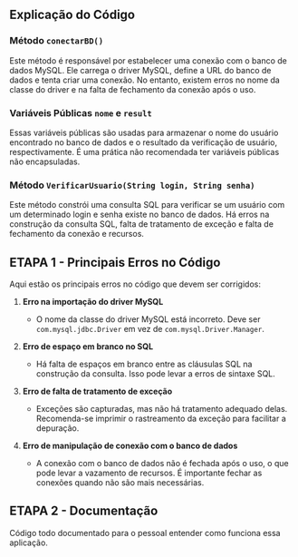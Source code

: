 
## Explicação do Código

### Método `conectarBD()`

Este método é responsável por estabelecer uma conexão com o banco de dados MySQL. Ele carrega o driver MySQL, define a URL do banco de dados e tenta criar uma conexão. No entanto, existem erros no nome da classe do driver e na falta de fechamento da conexão após o uso.

### Variáveis Públicas `nome` e `result`

Essas variáveis públicas são usadas para armazenar o nome do usuário encontrado no banco de dados e o resultado da verificação de usuário, respectivamente. É uma prática não recomendada ter variáveis públicas não encapsuladas.

### Método `VerificarUsuario(String login, String senha)`

Este método constrói uma consulta SQL para verificar se um usuário com um determinado login e senha existe no banco de dados. Há erros na construção da consulta SQL, falta de tratamento de exceção e falta de fechamento da conexão e recursos.

## ETAPA 1 - Principais Erros no Código

Aqui estão os principais erros no código que devem ser corrigidos:

1. **Erro na importação do driver MySQL**
   - O nome da classe do driver MySQL está incorreto. Deve ser `com.mysql.jdbc.Driver` em vez de `com.mysql.Driver.Manager`.

2. **Erro de espaço em branco no SQL**
   - Há falta de espaços em branco entre as cláusulas SQL na construção da consulta. Isso pode levar a erros de sintaxe SQL.

3. **Erro de falta de tratamento de exceção**
   - Exceções são capturadas, mas não há tratamento adequado delas. Recomenda-se imprimir o rastreamento da exceção para facilitar a depuração.

4. **Erro de manipulação de conexão com o banco de dados**
   - A conexão com o banco de dados não é fechada após o uso, o que pode levar a vazamento de recursos. É importante fechar as conexões quando não são mais necessárias.

## ETAPA 2 - Documentação

Código todo documentado para o pessoal entender como funciona essa aplicação.

